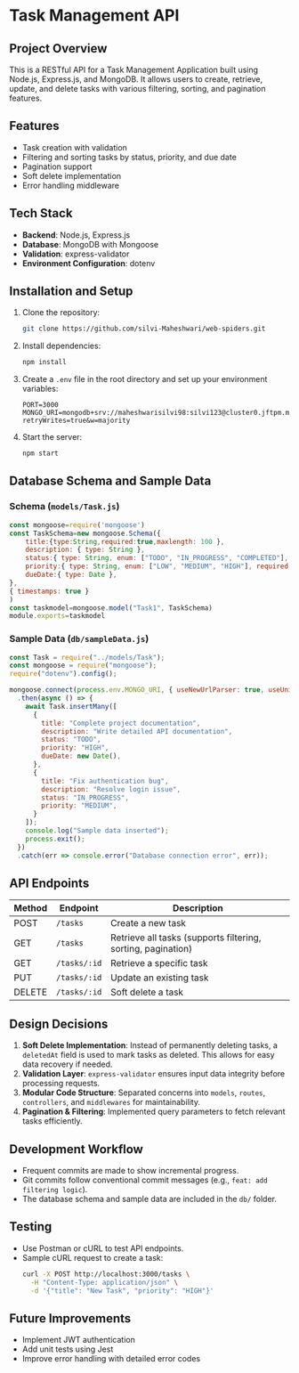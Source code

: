 # Task Management API

## Project Overview
This is a RESTful API for a Task Management Application built using Node.js, Express.js, and MongoDB. It allows users to create, retrieve, update, and delete tasks with various filtering, sorting, and pagination features.

## Features
- Task creation with validation
- Filtering and sorting tasks by status, priority, and due date
- Pagination support
- Soft delete implementation
- Error handling middleware

## Tech Stack
- **Backend**: Node.js, Express.js
- **Database**: MongoDB with Mongoose
- **Validation**: express-validator
- **Environment Configuration**: dotenv

## Installation and Setup
1. Clone the repository:
   ```bash
   git clone https://github.com/silvi-Maheshwari/web-spiders.git
   ```
2. Install dependencies:
   ```bash
   npm install
   ```
3. Create a `.env` file in the root directory and set up your environment variables:
   ```env
   PORT=3000
   MONGO_URI=mongodb+srv://maheshwarisilvi98:silvi123@cluster0.jftpm.mongodb.net/books?retryWrites=true&w=majority
   ```
4. Start the server:
   ```bash
   npm start
   ```

## Database Schema and Sample Data
### Schema (`models/Task.js`)
```javascript
const mongoose=require('mongoose')
const TaskSchema=new mongoose.Schema({
    title:{type:String,required:true,maxlength: 100 },
    description: { type: String },
    status:{ type: String, enum: ["TODO", "IN_PROGRESS", "COMPLETED"], default: "TODO"},
    priority:{ type: String, enum: ["LOW", "MEDIUM", "HIGH"], required: true },
    dueDate:{ type: Date },
},
{ timestamps: true }
)
const taskmodel=mongoose.model("Task1", TaskSchema)
module.exports=taskmodel
```

### Sample Data (`db/sampleData.js`)
```javascript
const Task = require("../models/Task");
const mongoose = require("mongoose");
require("dotenv").config();

mongoose.connect(process.env.MONGO_URI, { useNewUrlParser: true, useUnifiedTopology: true })
  .then(async () => {
    await Task.insertMany([
      {
        title: "Complete project documentation",
        description: "Write detailed API documentation",
        status: "TODO",
        priority: "HIGH",
        dueDate: new Date(),
      },
      {
        title: "Fix authentication bug",
        description: "Resolve login issue",
        status: "IN_PROGRESS",
        priority: "MEDIUM",
      }
    ]);
    console.log("Sample data inserted");
    process.exit();
  })
  .catch(err => console.error("Database connection error", err));
```

## API Endpoints
| Method | Endpoint        | Description |
|--------|---------------|-------------|
| POST   | `/tasks`       | Create a new task |
| GET    | `/tasks`       | Retrieve all tasks (supports filtering, sorting, pagination) |
| GET    | `/tasks/:id`   | Retrieve a specific task |
| PUT    | `/tasks/:id`   | Update an existing task |
| DELETE | `/tasks/:id`   | Soft delete a task |

## Design Decisions
1. **Soft Delete Implementation**: Instead of permanently deleting tasks, a `deletedAt` field is used to mark tasks as deleted. This allows for easy data recovery if needed.
2. **Validation Layer**: `express-validator` ensures input data integrity before processing requests.
3. **Modular Code Structure**: Separated concerns into `models`, `routes`, `controllers`, and `middlewares` for maintainability.
4. **Pagination & Filtering**: Implemented query parameters to fetch relevant tasks efficiently.

## Development Workflow
- Frequent commits are made to show incremental progress.
- Git commits follow conventional commit messages (e.g., `feat: add filtering logic`).
- The database schema and sample data are included in the `db/` folder.

## Testing
- Use Postman or cURL to test API endpoints.
- Sample cURL request to create a task:
  ```bash
  curl -X POST http://localhost:3000/tasks \
    -H "Content-Type: application/json" \
    -d '{"title": "New Task", "priority": "HIGH"}'
  ```

## Future Improvements
- Implement JWT authentication
- Add unit tests using Jest
- Improve error handling with detailed error codes




